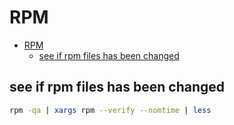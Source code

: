 # RPM
<!--ts-->
   * [RPM](#rpm)
      * [see if rpm files has been changed](#see-if-rpm-files-has-been-changed)

<!-- Added by: morelly_t1, at: Wed 06 Jan 2021 04:07:51 PM CET -->

<!--te-->

## see if rpm files has been changed
```bash
rpm -qa | xargs rpm --verify --nomtime | less
```

